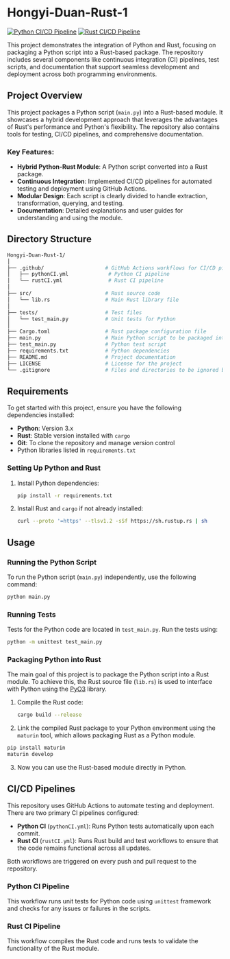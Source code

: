 # Hongyi-Duan-Rust-1

[![Python CI/CD Pipeline](https://github.com/nogibjj/Hongyi-Duan-Rust-1/actions/workflows/PythonCI.yml/badge.svg)](https://github.com/nogibjj/Hongyi-Duan-Rust-1/actions/workflows/PythonCI.yml)
[![Rust CI/CD Pipeline](https://github.com/nogibjj/Hongyi-Duan-Rust-1/actions/workflows/RustCI.yml/badge.svg)](https://github.com/nogibjj/Hongyi-Duan-Rust-1/actions/workflows/RustCI.yml)

This project demonstrates the integration of Python and Rust, focusing on packaging a Python script into a Rust-based package. The repository includes several components like continuous integration (CI) pipelines, test scripts, and documentation that support seamless development and deployment across both programming environments.

## Project Overview

This project packages a Python script (`main.py`) into a Rust-based module. It showcases a hybrid development approach that leverages the advantages of Rust's performance and Python's flexibility. The repository also contains tools for testing, CI/CD pipelines, and comprehensive documentation.

### Key Features:
- **Hybrid Python-Rust Module**: A Python script converted into a Rust package.
- **Continuous Integration**: Implemented CI/CD pipelines for automated testing and deployment using GitHub Actions.
- **Modular Design**: Each script is clearly divided to handle extraction, transformation, querying, and testing.
- **Documentation**: Detailed explanations and user guides for understanding and using the module.
  
## Directory Structure

```bash
Hongyi-Duan-Rust-1/
│
├── .github/                    # GitHub Actions workflows for CI/CD pipelines
│   ├── pythonCI.yml             # Python CI pipeline
│   └── rustCI.yml               # Rust CI pipeline
│
├── src/                        # Rust source code
│   └── lib.rs                  # Main Rust library file
│
├── tests/                      # Test files
│   └── test_main.py            # Unit tests for Python
│
├── Cargo.toml                  # Rust package configuration file
├── main.py                     # Main Python script to be packaged into Rust
├── test_main.py                # Python test script
├── requirements.txt            # Python dependencies
├── README.md                   # Project documentation
├── LICENSE                     # License for the project
└── .gitignore                  # Files and directories to be ignored by Git
```

## Requirements

To get started with this project, ensure you have the following dependencies installed:

- **Python**: Version 3.x
- **Rust**: Stable version installed with `cargo`
- **Git**: To clone the repository and manage version control
- Python libraries listed in `requirements.txt`

### Setting Up Python and Rust

1. Install Python dependencies:
    ```bash
    pip install -r requirements.txt
    ```

2. Install Rust and `cargo` if not already installed:
    ```bash
    curl --proto '=https' --tlsv1.2 -sSf https://sh.rustup.rs | sh
    ```

## Usage

### Running the Python Script

To run the Python script (`main.py`) independently, use the following command:

```bash
python main.py
```

### Running Tests

Tests for the Python code are located in `test_main.py`. Run the tests using:

```bash
python -m unittest test_main.py
```

### Packaging Python into Rust

The main goal of this project is to package the Python script into a Rust module. To achieve this, the Rust source file (`lib.rs`) is used to interface with Python using the [PyO3](https://github.com/PyO3/pyo3) library.

1. Compile the Rust code:
    ```bash
    cargo build --release
    ```

2. Link the compiled Rust package to your Python environment using the `maturin` tool, which allows packaging Rust as a Python module.

```bash
pip install maturin
maturin develop
```

3. Now you can use the Rust-based module directly in Python.

## CI/CD Pipelines

This repository uses GitHub Actions to automate testing and deployment. There are two primary CI pipelines configured:

- **Python CI** (`pythonCI.yml`): Runs Python tests automatically upon each commit.
- **Rust CI** (`rustCI.yml`): Runs Rust build and test workflows to ensure that the code remains functional across all updates.

Both workflows are triggered on every push and pull request to the repository.

### Python CI Pipeline

This workflow runs unit tests for Python code using `unittest` framework and checks for any issues or failures in the scripts.

### Rust CI Pipeline

This workflow compiles the Rust code and runs tests to validate the functionality of the Rust module.
